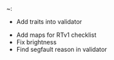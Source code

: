 ~:
+	Add traits into validator
-	Add maps for RTv1 checklist
-	Fix brightness
-	Find segfault reason in validator
